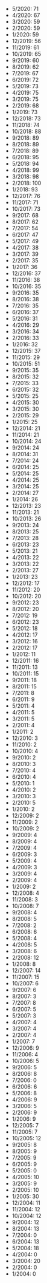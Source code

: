 *  5/2020: 71
*  4/2020: 67
*  3/2020: 59
*  2/2020: 59
*  1/2020: 59
*  12/2019: 56
*  11/2019: 61
*  10/2019: 65
*  9/2019: 60
*  8/2019: 62
*  7/2019: 67
*  6/2019: 72
*  5/2019: 73
*  4/2019: 75
*  3/2019: 75
*  2/2019: 68
*  1/2019: 73
*  12/2018: 73
*  11/2018: 74
*  10/2018: 88
*  9/2018: 89
*  8/2018: 89
*  7/2018: 89
*  6/2018: 95
*  5/2018: 94
*  4/2018: 99
*  3/2018: 98
*  2/2018: 100
*  1/2018: 93
*  12/2017: 76
*  11/2017: 71
*  10/2017: 73
*  9/2017: 68
*  8/2017: 62
*  7/2017: 54
*  6/2017: 47
*  5/2017: 49
*  4/2017: 38
*  3/2017: 39
*  2/2017: 35
*  1/2017: 36
*  12/2016: 37
*  11/2016: 38
*  10/2016: 35
*  9/2016: 35
*  8/2016: 38
*  7/2016: 35
*  6/2016: 37
*  5/2016: 31
*  4/2016: 29
*  3/2016: 34
*  2/2016: 33
*  1/2016: 32
*  12/2015: 37
*  11/2015: 29
*  10/2015: 51
*  9/2015: 35
*  8/2015: 32
*  7/2015: 33
*  6/2015: 32
*  5/2015: 25
*  4/2015: 30
*  3/2015: 30
*  2/2015: 29
*  1/2015: 25
*  12/2014: 21
*  11/2014: 21
*  10/2014: 24
*  9/2014: 24
*  8/2014: 31
*  7/2014: 24
*  6/2014: 25
*  5/2014: 25
*  4/2014: 25
*  3/2014: 25
*  2/2014: 27
*  1/2014: 26
*  12/2013: 23
*  11/2013: 21
*  10/2013: 26
*  9/2013: 24
*  8/2013: 25
*  7/2013: 28
*  6/2013: 23
*  5/2013: 21
*  4/2013: 22
*  3/2013: 22
*  2/2013: 27
*  1/2013: 23
*  12/2012: 17
*  11/2012: 20
*  10/2012: 20
*  9/2012: 23
*  8/2012: 20
*  7/2012: 19
*  6/2012: 23
*  5/2012: 18
*  4/2012: 17
*  3/2012: 16
*  2/2012: 17
*  1/2012: 11
*  12/2011: 16
*  11/2011: 13
*  10/2011: 15
*  9/2011: 18
*  8/2011: 15
*  7/2011: 8
*  6/2011: 9
*  5/2011: 4
*  4/2011: 5
*  3/2011: 5
*  2/2011: 4
*  1/2011: 2
*  12/2010: 3
*  11/2010: 2
*  10/2010: 4
*  9/2010: 2
*  8/2010: 3
*  7/2010: 4
*  6/2010: 4
*  5/2010: 1
*  4/2010: 2
*  3/2010: 3
*  2/2010: 5
*  1/2010: 2
*  12/2009: 2
*  11/2009: 2
*  10/2009: 2
*  9/2009: 4
*  8/2009: 4
*  7/2009: 4
*  6/2009: 3
*  5/2009: 4
*  4/2009: 3
*  3/2009: 4
*  2/2009: 4
*  1/2009: 2
*  12/2008: 4
*  11/2008: 3
*  10/2008: 7
*  9/2008: 4
*  8/2008: 5
*  7/2008: 2
*  6/2008: 6
*  5/2008: 4
*  4/2008: 5
*  3/2008: 6
*  2/2008: 12
*  1/2008: 8
*  12/2007: 14
*  11/2007: 15
*  10/2007: 6
*  9/2007: 6
*  8/2007: 3
*  7/2007: 8
*  6/2007: 5
*  5/2007: 3
*  4/2007: 4
*  3/2007: 4
*  2/2007: 4
*  1/2007: 7
*  12/2006: 9
*  11/2006: 4
*  10/2006: 5
*  9/2006: 5
*  8/2006: 8
*  7/2006: 0
*  6/2006: 6
*  5/2006: 8
*  4/2006: 9
*  3/2006: 5
*  2/2006: 9
*  1/2006: 9
*  12/2005: 7
*  11/2005: 7
*  10/2005: 12
*  9/2005: 8
*  8/2005: 9
*  7/2005: 9
*  6/2005: 9
*  5/2005: 0
*  4/2005: 10
*  3/2005: 9
*  2/2005: 10
*  1/2005: 30
*  12/2004: 11
*  11/2004: 12
*  10/2004: 12
*  9/2004: 12
*  8/2004: 13
*  7/2004: 0
*  6/2004: 13
*  5/2004: 18
*  4/2004: 0
*  3/2004: 20
*  2/2004: 0
*  1/2004: 0